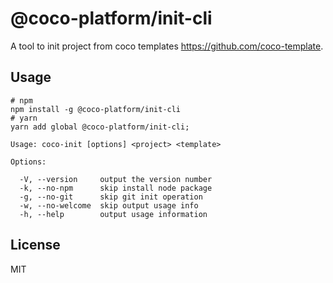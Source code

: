 # @coco-platform/init-cli

A tool to init project from coco templates https://github.com/coco-template.

## Usage

```shell
# npm
npm install -g @coco-platform/init-cli
# yarn
yarn add global @coco-platform/init-cli;
```

```
Usage: coco-init [options] <project> <template>

Options:

  -V, --version     output the version number
  -k, --no-npm      skip install node package
  -g, --no-git      skip git init operation
  -w, --no-welcome  skip output usage info
  -h, --help        output usage information
```

## License

MIT
